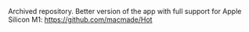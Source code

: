 Archived repository. Better version of the app with full support for Apple Silicon M1: https://github.com/macmade/Hot
